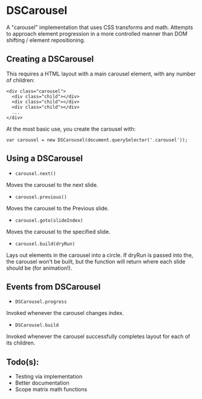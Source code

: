 # DSCarousel

A "carousel" implementation that uses CSS transforms and math. Attempts to approach element progression in a more controlled manner than DOM shifting / element repositioning.

## Creating a DSCarousel
This requires a HTML layout with a main carousel element, with any number of children:

```
<div class="carousel">
  <div class="child"></div>
  <div class="child"></div>
  <div class="child"></div>
  ...
</div>
```

At the most basic use, you create the carousel with:
```
var carousel = new DSCarousel(document.querySelector('.carousel'));
```

## Using a DSCarousel

- `carousel.next()`

Moves the carousel to the next slide.

- `carousel.previous()`

Moves the carousel to the Previous slide.

- `carousel.goto(slideIndex)`

Moves the carousel to the specified slide.

- `carousel.build(dryRun)`

Lays out elements in the carousel into a circle. If dryRun is passed into the, the carousel won't be built, but the function will return where each slide should be (for animation!).

## Events from DSCarousel

- `DSCarousel.progress`

Invoked whenever the carousel changes index.

- `DSCarousel.build`

Invoked whenever the carousel successfully completes layout for each of its children.

## Todo(s):
- Testing via implementation
- Better documentation
- Scope matrix math functions
